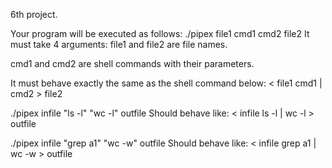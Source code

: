6th project.

Your program will be executed as follows:
./pipex file1 cmd1 cmd2 file2
It must take 4 arguments: file1 and file2 are file names.

cmd1 and cmd2 are shell commands with their parameters.

It must behave exactly the same as the shell command below:
< file1 cmd1 | cmd2 > file2

./pipex infile "ls -l" "wc -l" outfile
Should behave like: < infile ls -l | wc -l > outfile

./pipex infile "grep a1" "wc -w" outfile
Should behave like: < infile grep a1 | wc -w > outfile
